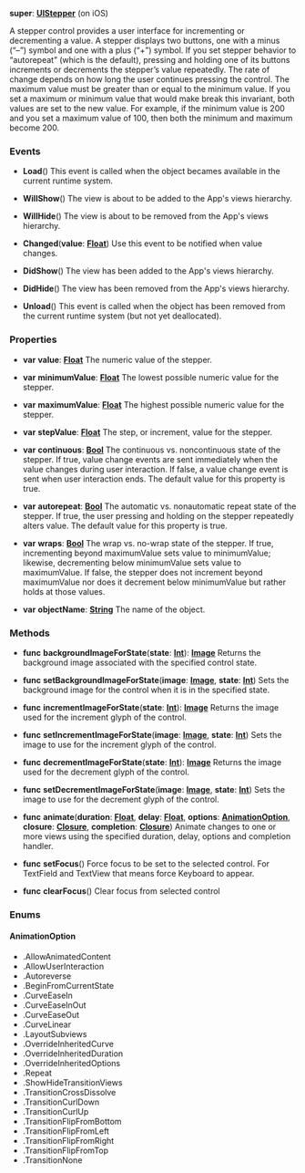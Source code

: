 **super**: **[UIStepper](UIStepper.md)** (on iOS)

A stepper control provides a user interface for incrementing or decrementing a value. A stepper displays two buttons, one with a minus (“–”) symbol and one with a plus (“+”) symbol. If you set stepper behavior to “autorepeat” (which is the default), pressing and holding one of its buttons increments or decrements the stepper’s value repeatedly. The rate of change depends on how long the user continues pressing the control. The maximum value must be greater than or equal to the minimum value. If you set a maximum or minimum value that would make break this invariant, both values are set to the new value. For example, if the minimum value is 200 and you set a maximum value of 100, then both the minimum and maximum become 200.

### Events

* **Load**()
This event is called when the object becames available in the current runtime system.

* **WillShow**()
The view is about to be added to the App's views hierarchy.

* **WillHide**()
The view is about to be removed from the App's views hierarchy.

* **Changed**(**value**: **[Float](../gravity/float.md)**)
Use this event to be notified when value changes.

* **DidShow**()
The view has been added to the App's views hierarchy.

* **DidHide**()
The view has been removed from the App's views hierarchy.

* **Unload**()
This event is called when the object has been removed from the current runtime system (but not yet deallocated).



### Properties

* **var** **value**: **[Float](../gravity/float.md)**
The numeric value of the stepper.

* **var** **minimumValue**: **[Float](../gravity/float.md)**
The lowest possible numeric value for the stepper.

* **var** **maximumValue**: **[Float](../gravity/float.md)**
The highest possible numeric value for the stepper.

* **var** **stepValue**: **[Float](../gravity/float.md)**
The step, or increment, value for the stepper.

* **var** **continuous**: **[Bool](../gravity/bool.md)**
The continuous vs. noncontinuous state of the stepper. If true, value change events are sent immediately when the value changes during user interaction. If false, a value change event is sent when user interaction ends. The default value for this property is true.

* **var** **autorepeat**: **[Bool](../gravity/bool.md)**
The automatic vs. nonautomatic repeat state of the stepper. If true, the user pressing and holding on the stepper repeatedly alters value. The default value for this property is true.

* **var** **wraps**: **[Bool](../gravity/bool.md)**
The wrap vs. no-wrap state of the stepper. If true, incrementing beyond maximumValue sets value to minimumValue; likewise, decrementing below minimumValue sets value to maximumValue. If false, the stepper does not increment beyond maximumValue nor does it decrement below minimumValue but rather holds at those values.

* **var** **objectName**: **[String](../gravity/string.md)**
The name of the object.



### Methods

* **func** **backgroundImageForState**(**state**: **[Int](../gravity/int.md)**): <strong>[Image](Image.md)</strong> 
Returns the background image associated with the specified control state.

* **func** **setBackgroundImageForState**(**image**: **[Image](Image.md)**, **state**: **[Int](../gravity/int.md)**)
Sets the background image for the control when it is in the specified state.

* **func** **incrementImageForState**(**state**: **[Int](../gravity/int.md)**): <strong>[Image](Image.md)</strong> 
Returns the image used for the increment glyph of the control.

* **func** **setIncrementImageForState**(**image**: **[Image](Image.md)**, **state**: **[Int](../gravity/int.md)**)
Sets the image to use for the increment glyph of the control.

* **func** **decrementImageForState**(**state**: **[Int](../gravity/int.md)**): <strong>[Image](Image.md)</strong> 
Returns the image used for the decrement glyph of the control.

* **func** **setDecrementImageForState**(**image**: **[Image](Image.md)**, **state**: **[Int](../gravity/int.md)**)
Sets the image to use for the decrement glyph of the control.

* **func** **animate**(**duration**: **[Float](../gravity/float.md)**, **delay**: **[Float](../gravity/float.md)**, **options**: **<a href="#_enum_AnimationOption">AnimationOption</a>**, **closure**: **[Closure](../gravity/closure.md)**, **completion**: **[Closure](../gravity/closure.md)**)
Animate changes to one or more views using the specified duration, delay, options and completion handler.

* **func** **setFocus**()
Force focus to be set to the selected control. For TextField and TextView that means force Keyboard to appear.

* **func** **clearFocus**()
Clear focus from selected control





### Enums

<div id="_enum_AnimationOption"></div>

#### AnimationOption
 * .AllowAnimatedContent
 * .AllowUserInteraction
 * .Autoreverse
 * .BeginFromCurrentState
 * .CurveEaseIn
 * .CurveEaseInOut
 * .CurveEaseOut
 * .CurveLinear
 * .LayoutSubviews
 * .OverrideInheritedCurve
 * .OverrideInheritedDuration
 * .OverrideInheritedOptions
 * .Repeat
 * .ShowHideTransitionViews
 * .TransitionCrossDissolve
 * .TransitionCurlDown
 * .TransitionCurlUp
 * .TransitionFlipFromBottom
 * .TransitionFlipFromLeft
 * .TransitionFlipFromRight
 * .TransitionFlipFromTop
 * .TransitionNone



